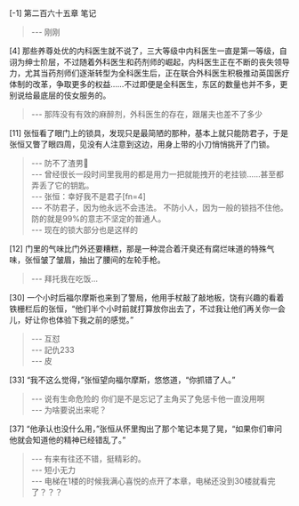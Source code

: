 
[-1] 第二百六十五章 笔记
>--- 刚刚<br>

[4] 那些养尊处优的内科医生就不说了，三大等级中内科医生一直是第一等级，自诩为绅士阶层，不过随着外科医生和药剂师的崛起，内科医生正在不断的丧失领导力，尤其当药剂师们逐渐转型为全科医生后，正在联合外科医生积极推动英国医疗体制的改革，争取更多的权益……不过即便是全科医生，东区的数量也并不多，更别说给最底层的伎女服务的。
>--- 那阵没有有效的麻醉剂，外科医生的存在，跟屠夫也差不了多少<br>

[11] 张恒看了眼门上的锁具，发现只是最简陋的那种，基本上就只能防君子，于是张恒又瞥了眼四周，见没有人注意到这边，用身上带的小刀悄悄挑开了门锁。
>--- 防不了渣男🤣<br>
>--- 曾经很长一段时间里我用的都是用力一把就能拽开的老挂锁……甚至都弄丢了它的钥匙。<br>
>--- 张恒：幸好我不是君子[fn=4]<br>
>--- 不防君子，因为他永远不会违法。
不防小人，因为一般的锁挡不住他。
防的就是99%的意志不坚定的普通人。<br>
>--- 现在的锁大部分也是这样的<br>

[12] 门里的气味比门外还要糟糕，那是一种混合着汗臭还有腐烂味道的特殊气味，张恒皱了皱眉，抽出了腰间的左轮手枪。
>--- 拜托我在吃饭…<br>

[30] 一个小时后福尔摩斯也来到了警局，他用手杖敲了敲地板，饶有兴趣的看着铁栅栏后的张恒，“他们半个小时前就打算放你出去了，不过我让他们再关你一会儿，好让你也体验下我之前的感觉。”
>--- 互怼<br>
>--- 記仇233<br>
>--- 皮<br>

[33] “我不这么觉得，”张恒望向福尔摩斯，悠悠道，“你抓错了人。”
>--- 说有生命危险的 你们是不是忘记了主角买了免惩卡他一直没用啊<br>
>--- 为啥要说出来呢？<br>

[37] “他承认也没什么用，”张恒从怀里掏出了那个笔记本晃了晃，“如果你们审问他就会知道他的精神已经错乱了。”
>--- 有来有往还不错，挺精彩的。<br>
>--- 短小无力<br>
>--- 电梯在1楼的时候我满心喜悦的点开了本章，电梯还没到30楼就看完了？？？<br>
